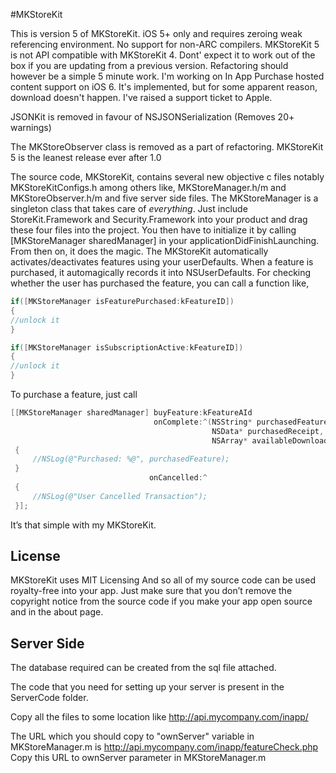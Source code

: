 #MKStoreKit

This is version 5 of MKStoreKit. iOS 5+ only and requires zeroing weak referencing environment. No support for non-ARC compilers.
MKStoreKit 5 is not API compatible with MKStoreKit 4. Dont' expect it to work out of the box if you are updating from a previous version. Refactoring should however be a simple 5 minute work.
I'm working on In App Purchase hosted content support on iOS 6.
It's implemented, but for some apparent reason, download doesn't happen. I've raised a support ticket to Apple.

JSONKit is removed in favour of NSJSONSerialization (Removes 20+ warnings)

The MKStoreObserver class is removed as a part of refactoring. MKStoreKit 5 is the leanest release ever after 1.0

The source code, MKStoreKit, contains several new objective c files notably MKStoreKitConfigs.h among others like, MKStoreManager.h/m and MKStoreObserver.h/m and five server side files. The MKStoreManager is a singleton class that takes care of *everything*. Just include StoreKit.Framework and Security.Framework into your product and drag these four files into the project. You then have to initialize it by calling [MKStoreManager sharedManager] in your applicationDidFinishLaunching. From then on, it does the magic. The MKStoreKit automatically activates/deactivates features using your userDefaults. When a feature is purchased, it automagically records it into NSUserDefaults. For checking whether the user has purchased the feature, you can call a function like,


``` objective-c
if([MKStoreManager isFeaturePurchased:kFeatureID])
{
//unlock it
}
```

``` objective-c
if([MKStoreManager isSubscriptionActive:kFeatureID])
{
//unlock it
}
```

To purchase a feature, just call

``` objective-c
[[MKStoreManager sharedManager] buyFeature:kFeatureAId 
                                onComplete:^(NSString* purchasedFeature, 
                                             NSData* purchasedReceipt, 
                                             NSArray* availableDownloads)
 {
     //NSLog(@"Purchased: %@", purchasedFeature);
 }
                               onCancelled:^
 {
     //NSLog(@"User Cancelled Transaction");
 }];
```
It’s that simple with my MKStoreKit. 

## License 

MKStoreKit uses MIT Licensing
And so all of my source code can be used royalty-free into your app. Just make sure that you don’t remove the copyright notice from the source code if you make your app open source and in the about page.

## Server Side

The database required can be created from the sql file attached.

The code that you need for setting up your server is present in the ServerCode folder. 

Copy all the files to some location like
http://api.mycompany.com/inapp/

The URL which you should copy to "ownServer" variable in MKStoreManager.m is http://api.mycompany.com/inapp/featureCheck.php
Copy this URL to ownServer parameter in MKStoreManager.m
